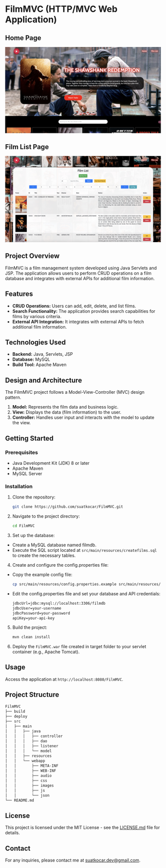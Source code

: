 # FilmMVC (HTTP/MVC Web Application)

## Home Page

![Home Page](screenshots/home-page.jpg)

## Film List Page

![Film List Page](screenshots/film-list-page.jpg)

## Project Overview
FilmMVC is a film management system developed using Java Servlets and JSP. The application allows users to perform CRUD operations on a film database and integrates with external APIs for additional film information.

## Features
- **CRUD Operations:** Users can add, edit, delete, and list films.
- **Search Functionality:** The application provides search capabilities for films by various criteria.
- **External API Integration:** It integrates with external APIs to fetch additional film information.

## Technologies Used
- **Backend:** Java, Servlets, JSP
- **Database:** MySQL
- **Build Tool:** Apache Maven

## Design and Architecture

The FilmMVC project follows a Model-View-Controller (MVC) design pattern.
1. **Model:** Represents the film data and business logic.
2. **View:** Displays the data (film information) to the user.
3. **Controller:** Handles user input and interacts with the model to update the view.

## Getting Started

### Prerequisites
- Java Development Kit (JDK) 8 or later
- Apache Maven
- MySQL Server

### Installation

1. Clone the repository:

   ```bash
   git clone https://github.com/suatkocar/FilmMVC.git
   ```

2. Navigate to the project directory:

   ```bash
   cd FilmMVC
   ```

3. Set up the database:
   
- Create a MySQL database named filmdb.
- Execute the SQL script located at `src/main/resources/createfilms.sql` to create the necessary tables.

4. Create and configure the config.properties file:

- Copy the example config file:

   ```bash
   cp src/main/resources/config.properties.example src/main/resources/config.properties
   ```

- Edit the config.properties file and set your database and API credentials:

   ```properties
   jdbcUrl=jdbc:mysql://localhost:3306/filmdb
   jdbcUser=your-username
   jdbcPassword=your-password
   apiKey=your-api-key
   ```

5. Build the project:

   ```bash
   mvn clean install
   ```

6. Deploy the `FilmMVC.war` file created in target folder to your servlet container (e.g., Apache Tomcat).

## Usage

Access the application at `http://localhost:8080/FilmMVC`.

## Project Structure

   ```plaintext
   FilmMVC
   ├── build
   ├── deploy
   ├── src
   │   ├── main
   │   │   ├── java
   │   │   │   ├── controller
   │   │   │   ├── dao
   │   │   │   ├── listener
   │   │   │   └── model
   │   │   ├── resources
   │   │   └── webapp
   │   │       ├── META-INF
   │   │       ├── WEB-INF
   │   │       ├── audio
   │   │       ├── css
   │   │       ├── images
   │   │       ├── js
   │   │       └── json
   └── README.md
   ```

## License

This project is licensed under the MIT License - see the [LICENSE.md](LICENSE.md) file for details.

## Contact

For any inquiries, please contact me at suatkocar.dev@gmail.com.